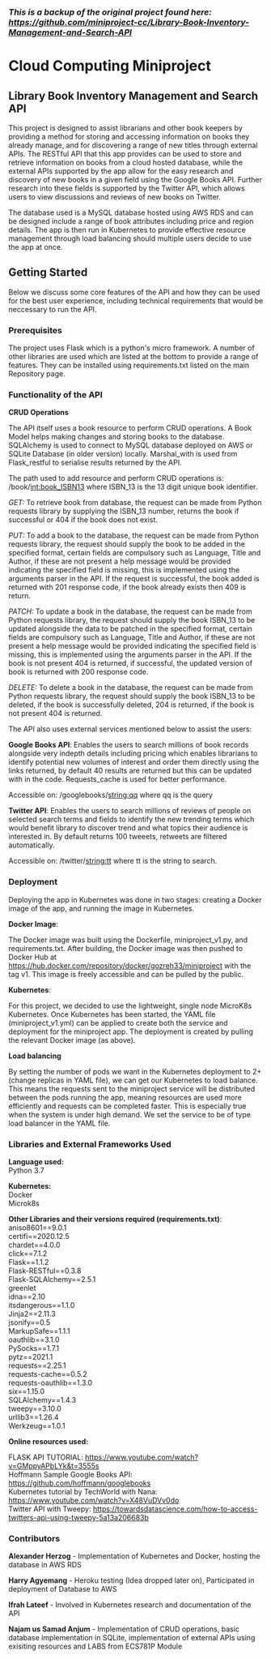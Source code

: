 ### *This is a backup of the original project found here: https://github.com/miniproject-cc/Library-Book-Inventory-Management-and-Search-API*

# Cloud Computing Miniproject

## Library Book Inventory Management and Search API

This project is designed to assist librarians and other book keepers by providing a method for storing and accessing information on books they already manage, and for discovering a range of new titles through external APIs. The RESTful API that this app provides can be used to store and retrieve information on books from a cloud hosted database, while the external APIs supported by the app allow for the easy research and discovery of new books in a given field using the Google Books API. Further research into these fields is supported by the Twitter API, which allows users to view discussions and reviews of new books on Twitter.

The database used is a MySQL database hosted using AWS RDS and can be designed include a range of book attributes including price and region details. The app is then run in Kubernetes to provide effective resource management through load balancing should multiple users decide to use the app at once.

## Getting Started

Below we discuss some core features of the API and how they can be used for the best user experience, including technical requirements that would be neccessary to run the API.

### Prerequisites

The project uses Flask which is a python's micro framework. A number of other libraries are used which are listed at the bottom to provide a range of features. They can be installed using requirements.txt listed on the main Repository page.
 
### Functionality of the API

**CRUD Operations**

The API itself uses a book resource to perform CRUD operations. A Book Model helps making changes and storing books to the database. SQLAlchemy is used to connect to MySQL database deployed on AWS or SQLite Database (in older version) locally. Marshal_with is used from Flask_restful to serialise results returned by the API.

The path used to add resource and perform CRUD operations is: /book/<int:book_ISBN13> where ISBN_13 is the 13 digit unique book identifier.

*GET:* To retrieve book from database, the request can be made from Python requests library by supplying the ISBN_13 number, returns the book if successful or 404 if the book does not exist.

*PUT:* To add a book to the database, the request can be made from Python requests library, the request should supply the book to be added in the specified format, certain fields are compulsory such as Language, Title and Author, if these are not present a help message would be provided indicating the specified field is missing, this is implemented using the arguments parser in the API. If the request is successful, the book added is returned with 201 response code, if the book already exists then 409 is return.

*PATCH:* To update a book in the database, the request can be made from Python requests library, the request should supply the book ISBN_13 to be updated alongside the data to be patched in the specified format, certain fields are compulsory such as Language, Title and Author, if these are not present a help message would be provided indicating the specified field is missing, this is implemented using the arguments parser in the API. If the book is not present 404 is returned, if successful, the updated version of book is returned with 200 response code.

*DELETE:* To delete a book in the database, the request can be made from Python requests library, the request should supply the book ISBN_13 to be deleted, if the book is successfully deleted, 204 is returned, if the book is not present 404 is returned.

The API also uses external services mentioned below to assist the users:

**Google Books API**: Enables the users to search millions of book records alongside very indepth details including pricing which enables librarians to identify potential new volumes of interest and order them directly using the links returned, by default 40 results are returned but this can be updated with in the code. Requests_cache is used for better performance.

Accessible on: /googlebooks/<string:qq> where qq is the query

**Twitter API**: Enables the users to search millions of reviews of people on selected search terms and fields to identify the new trending terms which would benefit library to discover trend and what topics their audience is interested in. By default returns 100 tweeets, retweets are filtered automatically.

Accessible on: /twitter/<string:tt> where tt is the string to search.

### Deployment

Deploying the app in Kubernetes was done in two stages: creating a Docker image of the app, and running the image in Kubernetes.

**Docker Image**:

The Docker image was built using the Dockerfile, miniproject_v1.py, and requirements.txt. After building, the Docker image was then pushed to Docker Hub at https://hub.docker.com/repository/docker/gozreh33/miniproject with the tag v1. This image is freely accessible and can be pulled by the public.

**Kubernetes**:

For this project, we decided to use the lightweight, single node MicroK8s Kubernetes. Once Kubernetes has been started, the YAML file (miniproject_v1.yml) can be applied to create both the service and deployment for the miniproject app. The deployment is created by pulling the relevant Docker image (as above).

**Load balancing**

By setting the number of pods we want in the Kubernetes deployment to 2+ (change replicas in YAML file), we can get our Kubernetes to load balance. This means the requests sent to the miniproject service will be distributed between the pods running the app, meaning resources are used more efficiently and requests can be completed faster. This is especially true when the system is under high demand. We set the service to be of type load balancer in the YAML file.


### Libraries and External Frameworks Used

**Language used:**<br/>
Python 3.7

**Kubernetes:**<br/>
Docker<br/>
Microk8s<br/>

**Other Libraries and their versions required (requirements.txt)**:<br/>
aniso8601==9.0.1<br/>
certifi==2020.12.5<br/>
chardet==4.0.0<br/>
click==7.1.2<br/>
Flask==1.1.2<br/>
Flask-RESTful==0.3.8<br/>
Flask-SQLAlchemy==2.5.1<br/>
greenlet<br/>
idna==2.10<br/>
itsdangerous==1.1.0<br/>
Jinja2==2.11.3<br/>
jsonify==0.5<br/>
MarkupSafe==1.1.1<br/>
oauthlib==3.1.0<br/>
PySocks==1.7.1<br/>
pytz==2021.1<br/>
requests==2.25.1<br/>
requests-cache==0.5.2<br/>
requests-oauthlib==1.3.0<br/>
six==1.15.0<br/>
SQLAlchemy==1.4.3<br/>
tweepy==3.10.0<br/>
urllib3==1.26.4<br/>
Werkzeug==1.0.1<br/>

**Online resources used:**

FLASK API TUTORIAL: https://www.youtube.com/watch?v=GMppyAPbLYk&t=3555s<br/>
Hoffmann Sample Google Books API: https://github.com/hoffmann/googlebooks<br/>
Kubernetes tutorial by TechWorld with Nana: https://www.youtube.com/watch?v=X48VuDVv0do<br/>
Twitter API with Tweepy: https://towardsdatascience.com/how-to-access-twitters-api-using-tweepy-5a13a206683b<br/>


### Contributors


**Alexander Herzog** - Implementation of Kubernetes and Docker, hosting the database in AWS RDS<br/>

**Harry Agyemang** - Heroku testing (Idea dropped later on), Participated in deployment of Database to AWS<br/>

**Ifrah Lateef** - Involved in Kubernetes research and documentation of the API<br/>

**Najam us Samad Anjum** - Implementation of CRUD operations, basic database implementation in SQLite, implementation of external APIs using exisiting resources and LABS from ECS781P Module
